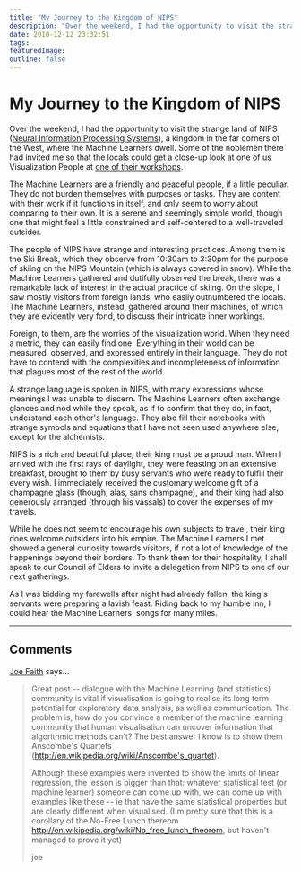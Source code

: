 ```yaml
---
title: "My Journey to the Kingdom of NIPS"
description: "Over the weekend, I had the opportunity to visit the strange land of NIPS (Neural Information Processing Systems), a kingdom in the far corners of the West, where the Machine Learners dwell. Some of the noblemen there had invited me so that the locals could get a close-up look at one of us Visualization People at one of their workshops."
date: 2010-12-12 23:32:51
tags: 
featuredImage: 
outline: false
---
```


# My Journey to the Kingdom of NIPS

Over the weekend, I had the opportunity to visit the strange land of NIPS (<a href="http://nips.cc/Conferences/2010/">Neural Information Processing Systems</a>), a kingdom in the far corners of the West, where the Machine Learners dwell. Some of the noblemen there had invited me so that the locals could get a close-up look at one of us Visualization People at <a href="http://cseweb.ucsd.edu/~lvdmaaten/workshops/nips2010/">one of their workshops</a>.

The Machine Learners are a friendly and peaceful people, if a little peculiar. They do not burden themselves with purposes or tasks. They are content with their work if it functions in itself, and only seem to worry about comparing to their own. It is a serene and seemingly simple world, though one that might feel a little constrained and self-centered to a well-traveled outsider.

The people of NIPS have strange and interesting practices. Among them is the Ski Break, which they observe from 10:30am to 3:30pm for the purpose of skiing on the NIPS Mountain (which is always covered in snow). While the Machine Learners gathered and dutifully observed the break, there was a remarkable lack of interest in the actual practice of skiing. On the slope, I saw mostly visitors from foreign lands, who easily outnumbered the locals. The Machine Learners, instead, gathered around their machines, of which they are evidently very fond, to discuss their intricate inner workings.

Foreign, to them, are the worries of the visualization world. When they need a metric, they can easily find one. Everything in their world can be measured, observed, and expressed entirely in their language. They do not have to contend with the complexities and incompleteness of information that plagues most of the rest of the world.

A strange language is spoken in NIPS, with many expressions whose meanings I was unable to discern. The Machine Learners often exchange glances and nod while they speak, as if to confirm that they do, in fact, understand each other's language. They also fill their notebooks with strange symbols and equations that I have not seen used anywhere else, except for the alchemists.

NIPS is a rich and beautiful place, their king must be a proud man. When I arrived with the first rays of daylight, they were feasting on an extensive breakfast, brought to them by busy servants who were ready to fulfill their every wish. I immediately received the customary welcome gift of a champagne glass (though, alas, sans champagne), and their king had also generously arranged (through his vassals) to cover the expenses of my travels.

While he does not seem to encourage his own subjects to travel, their king does welcome outsiders into his empire. The Machine Learners I met showed a general curiosity towards visitors, if not a lot of knowledge of the happenings beyond their borders. To thank them for their hospitality, I shall speak to our Council of Elders to invite a delegation from NIPS to one of our next gatherings.

As I was bidding my farewells after night had already fallen, the king's servants were preparing a lavish feast. Riding back to my humble inn, I could hear the Machine Learners' songs for many miles.


<PostedBy />


<aside class="comments">

---
## Comments

<a href="http://northumbria.academia.edu/JoeFaith" rel="nofollow noopener" target="_blank">Joe Faith</a> says…
>	Great post -- dialogue with the Machine Learning (and statistics) community is vital if visualisation is going to realise its long term potential for exploratory data analysis, as well as communication. The problem is, how do you convince a member of the machine learning community that human visualisation can uncover information that algorithmic methods can't? The best answer I know is to show them Anscombe's Quartets (http://en.wikipedia.org/wiki/Anscombe's_quartet).
>	
>	Although these examples were invented to show the limits of linear regression, the lesson is bigger than that: whatever statistical test (or machine learner) someone can come up with, we can come up with examples like these -- ie that have the same statistical properties but are clearly different when visualised. (I'm pretty sure that this is a corollary of the No-Free Lunch thereom http://en.wikipedia.org/wiki/No_free_lunch_theorem, but haven't managed to prove it yet)
>	
>	joe

</aside>

